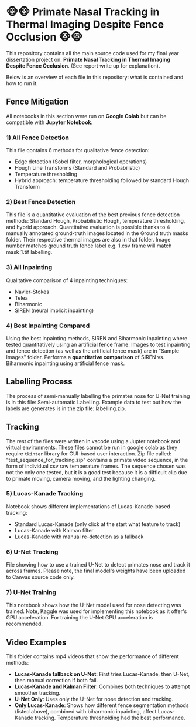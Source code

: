 # 🐵🐵 Primate Nasal Tracking in Thermal Imaging Despite Fence Occlusion 🐵🐵

This repository contains all the main source code used for my final year dissertation project on: **Primate Nasal Tracking in Thermal Imaging Despite Fence Occlusion**.
(See report write up for explanation).

Below is an overview of each file in this repository: what is contained and how to run it.

## Fence Mitigation

All notebooks in this section were run on **Google Colab** but can be compatible with **Jupyter Notebook**.

### 1) All Fence Detection  
This file contains 6 methods for qualitative fence detection:
- Edge detection (Sobel filter, morphological operations)  
- Hough Line Transforms (Standard and Probabilistic)  
- Temperature thresholding  
- Hybrid approach: temperature thresholding followed by standard Hough Transform

### 2) Best Fence Detection  
This file is a quantitative evaluation of the best previous fence detection methods: Standard Hough, Probabilistic Hough, temperature thresholding, and hybrid approach.
Quantitative evaluation is possible thanks to 4 manually annotated ground-truth images located in the Ground truth masks folder. Their respective thermal images are also in that folder. Image number matches ground truth fence label e.g. 1.csv frame will match mask_1.tif labelling.

### 3) All Inpainting  
Qualitative comparison of 4 inpainting techniques:
- Navier-Stokes  
- Telea  
- Biharmonic  
- SIREN (neural implicit inpainting)

### 4) Best Inpainting Compared  
Using the best inpainting methods, SIREN and Biharmonic inpainting where tested quantitatively using an artificial fence frame.
Images to test inpainting and fence detection (as well as the artificial fence mask) are in "Sample Images" folder.
Performs a **quantitative comparison** of SIREN vs. Biharmonic inpainting using artificial fence mask.  

## Labelling Process
The process of semi-manually labelling the primates nose for U-Net training is in this file: Semi-automatic Labelling. Example data to test out how the labels are generates is in the zip file: labelling.zip. 


## Tracking
The rest of the files were written in vscode using a Jupter notebook and virtual environments. These files cannot be run in google colab as they require `tkinter` library for GUI-based user interaction. Zip file called: "test_sequence_for_tracking.zip" contains a primate video sequence, in the form of individual csv raw temperature frames. The sequence chosen was not the only one tested, but it is a good test because it is a difficult clip due to primate moving, camera moving, and the lighting changing. 

### 5) Lucas-Kanade Tracking  
Notebook shows different implementations of Lucas-Kanade-based tracking:
- Standard Lucas-Kanade (only click at the start what feature to track)
- Lucas-Kanade with Kalman filter  
- Lucas-Kanade with manual re-detection as a fallback

### 6) U-Net Tracking  
File showing how to use a trained U-Net to detect primates nose and track it across frames.
Please note, the final model's weights have been uploaded to Canvas source code only.

### 7) U-Net Training  
This notebook shows how the U-Net model used for nose detecting was trained. Note, Kaggle was used for implementing this notebook as it offer's GPU acceleration. For training the U-Net GPU acceleration is recommended. 

## Video Examples
This folder contains mp4 videos that show the performance of different methods:
- **Lucas-Kanade fallback on U-Net**: First tries Lucas-Kanade, then U-Net, then manual correction if both fail.
- **Lucas-Kanade and Kalman Filter**: Combines both techniques to attempt smoother tracking.
- **U-Net Only**: Uses only the U-Net for nose detection and tracking.
- **Only Lucas-Kanade**: Shows how different fence segmentation methods (listed above), combined with biharmonic inpainting, affect Lucas-Kanade tracking. Temperature thresholding had the best performance. 


